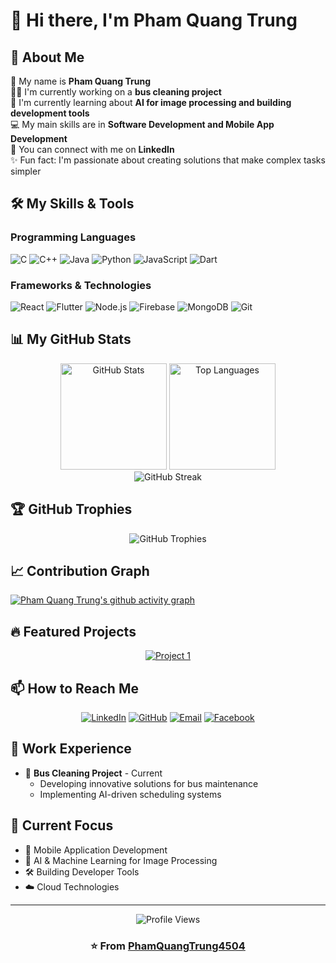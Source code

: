 # 👋 Hi there, I'm Pham Quang Trung

## 🚀 About Me

🔹 My name is **Pham Quang Trung**  
👨‍💻 I'm currently working on a **bus cleaning project**  
🌱 I'm currently learning about **AI for image processing and building development tools**  
💻 My main skills are in **Software Development and Mobile App Development**  
🔗 You can connect with me on **LinkedIn**  
✨ Fun fact: I'm passionate about creating solutions that make complex tasks simpler

## 🛠️ My Skills & Tools

### Programming Languages

![C](https://img.shields.io/badge/C-00599C?style=for-the-badge&logo=c&logoColor=white)
![C++](https://img.shields.io/badge/C++-00599C?style=for-the-badge&logo=c%2B%2B&logoColor=white)
![Java](https://img.shields.io/badge/Java-ED8B00?style=for-the-badge&logo=openjdk&logoColor=white)
![Python](https://img.shields.io/badge/Python-3776AB?style=for-the-badge&logo=python&logoColor=white)
![JavaScript](https://img.shields.io/badge/JavaScript-F7DF1E?style=for-the-badge&logo=javascript&logoColor=black)
![Dart](https://img.shields.io/badge/Dart-0175C2?style=for-the-badge&logo=dart&logoColor=white)

### Frameworks & Technologies

![React](https://img.shields.io/badge/React-20232A?style=for-the-badge&logo=react&logoColor=61DAFB)
![Flutter](https://img.shields.io/badge/Flutter-02569B?style=for-the-badge&logo=flutter&logoColor=white)
![Node.js](https://img.shields.io/badge/Node.js-43853D?style=for-the-badge&logo=node.js&logoColor=white)
![Firebase](https://img.shields.io/badge/Firebase-FFCA28?style=for-the-badge&logo=firebase&logoColor=black)
![MongoDB](https://img.shields.io/badge/MongoDB-4EA94B?style=for-the-badge&logo=mongodb&logoColor=white)
![Git](https://img.shields.io/badge/Git-F05032?style=for-the-badge&logo=git&logoColor=white)

## 📊 My GitHub Stats

<div align="center">
  <img src="https://github-readme-stats.vercel.app/api?username=PhamQuangTrung4504&show_icons=true&theme=radical&count_private=true" alt="GitHub Stats" height="170"/>
  <img src="https://github-readme-stats.vercel.app/api/top-langs/?username=PhamQuangTrung4504&layout=compact&theme=radical" alt="Top Languages" height="170"/>
</div>

<div align="center">
  <img src="https://github-readme-streak-stats.herokuapp.com/?user=PhamQuangTrung4504&theme=radical" alt="GitHub Streak"/>
</div>

## 🏆 GitHub Trophies

<div align="center">
  <img src="https://github-profile-trophy.vercel.app/?username=PhamQuangTrung4504&theme=radical&no-frame=false&no-bg=false&margin-w=4&row=1" alt="GitHub Trophies"/>
</div>

## 📈 Contribution Graph

[![Pham Quang Trung's github activity graph](https://github-readme-activity-graph.vercel.app/graph?username=PhamQuangTrung4504&theme=react-dark)](https://github.com/PhamQuangTrung4504)

## 🔥 Featured Projects

<div align="center">
  <a href="https://github.com/PhamQuangTrung4504">
    <img src="https://github-readme-stats.vercel.app/api/pin/?username=PhamQuangTrung4504&repo=bus-cleaning-project&theme=radical" alt="Project 1"/>
  </a>
</div>

## 📫 How to Reach Me

<div align="center">
  
[![LinkedIn](https://img.shields.io/badge/LinkedIn-0077B5?style=for-the-badge&logo=linkedin&logoColor=white)](https://linkedin.com/in/phamquangtrung)
[![GitHub](https://img.shields.io/badge/GitHub-100000?style=for-the-badge&logo=github&logoColor=white)](https://github.com/PhamQuangTrung4504)
[![Email](https://img.shields.io/badge/Email-D14836?style=for-the-badge&logo=gmail&logoColor=white)](mailto:phamquangtrung@gmail.com)
[![Facebook](https://img.shields.io/badge/Facebook-1877F2?style=for-the-badge&logo=facebook&logoColor=white)](https://facebook.com)

</div>

## 💼 Work Experience

- 🚌 **Bus Cleaning Project** - Current
  - Developing innovative solutions for bus maintenance
  - Implementing AI-driven scheduling systems

## 🎯 Current Focus

- 📱 Mobile Application Development
- 🤖 AI & Machine Learning for Image Processing
- 🛠️ Building Developer Tools
- ☁️ Cloud Technologies

---

<div align="center">
  <img src="https://komarev.com/ghpvc/?username=PhamQuangTrung4504&color=blueviolet&style=flat-square&label=Profile+Views" alt="Profile Views"/>
  
  ### ⭐️ From [PhamQuangTrung4504](https://github.com/PhamQuangTrung4504)
</div>
